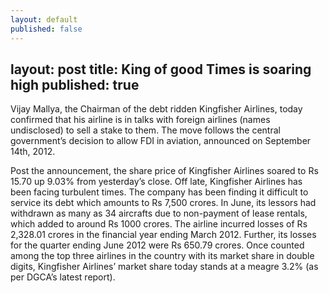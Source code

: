 ```yaml
---
layout: default
published: false
---
```


layout: post
title: King of good Times is soaring high 
published: true
---
Vijay Mallya, the Chairman of the debt ridden Kingfisher Airlines, today confirmed that his airline is in talks with foreign airlines (names undisclosed) to sell a stake to them. The move follows the central government’s decision to allow FDI in aviation, announced on September 14th, 2012.
<!---abstract-->
Post the announcement, the share price of Kingfisher Airlines soared to Rs 15.70 up 9.03% from yesterday’s close.
Off late, Kingfisher Airlines has been facing turbulent times. The company has been finding it difficult to service its debt which amounts to Rs 7,500 crores. In June, its lessors had withdrawn as many as 34 aircrafts due to non-payment of lease rentals, which added to around Rs 1000 crores. The airline incurred losses of Rs 2,328.01 crores in the financial year ending March 2012. Further, its losses for the quarter ending June 2012 were Rs 650.79 crores.
Once counted among the top three airlines in the country with its market share in double digits, Kingfisher Airlines’ market share today stands at a meagre 3.2% (as per DGCA’s latest report).
